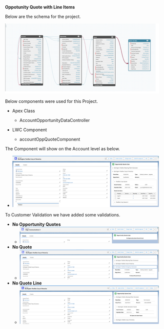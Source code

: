 **Oppotunity Quote with Line Items**

Below are the schema for the project.

![Alt text](https://github.com/lalitjanwa/OpportunityQuote/blob/main/images/schema.png)

Below components were used for this Project.
* Apex Class
  - AccountOpportunityDataController

* LWC Component
  - accountOppQuoteComponent
 
The Component will show on the Account level as below.
-  ![Alt text](https://github.com/lalitjanwa/OpportunityQuote/blob/main/images/quote_line_records.png)

To Customer Validation we have added some validations.
-  **No Opportunity Quotes**
    - ![Alt text](https://github.com/lalitjanwa/OpportunityQuote/blob/main/images/no_opp_quote.png)
-  **No Quote**
    -  ![Alt text](https://github.com/lalitjanwa/OpportunityQuote/blob/main/images/no_quote.png)
- **No Quote Line**
  -  ![Alt text](https://github.com/lalitjanwa/OpportunityQuote/blob/main/images/no_quote_line.png)


